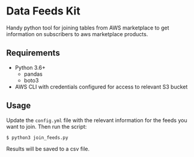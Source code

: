 # Data Feeds Kit
Handy python tool for joining tables from AWS marketplace to get information on subscribers to aws marketplace products.

## Requirements
- Python 3.6+
    - pandas
    - boto3
- AWS CLI with credentials configured for access to relevant S3 bucket

## Usage
Update the `config.yml` file with the relevant information for the feeds you want to join. Then run the script:
```
$ python3 join_feeds.py
```

Results will be saved to a csv file.